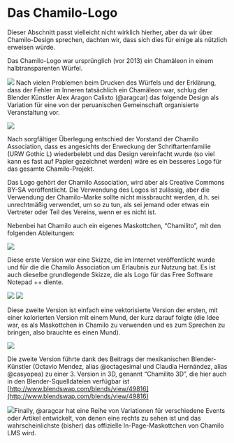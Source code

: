# Das Chamilo-Logo

Dieser Abschnitt passt vielleicht nicht wirklich hierher, aber da wir über Chamilo-Design sprechen, dachten wir, dass sich dies für einige als nützlich erweisen würde.

Das Chamilo-Logo war ursprünglich \(vor 2013\) ein Chamäleon in einem halbtransparenten Würfel.

![](../.gitbook/assets/image4%20%289%29.png) Nach vielen Problemen beim Drucken des Würfels und der Erklärung, dass der Fehler im Inneren tatsächlich ein Chamäleon war, schlug der Blender Künstler Alex Aragon Calixto \(@aragcar\) das folgende Design als Variation für eine von der peruanischen Gemeinschaft organisierte Veranstaltung vor.

![](../.gitbook/assets/image5%20%289%29.png)

Nach sorgfältiger Überlegung entschied der Vorstand der Chamilo Association, dass es angesichts der Erweckung der Schriftartenfamilie \(URW Gothic L\) wiederbelebt und das Design vereinfacht wurde \(so viel kann es fast auf Papier gezeichnet werden\) wäre es ein besseres Logo für das gesamte Chamilo-Projekt.

Das Logo gehört der Chamilo Association, wird aber als Creative Commons BY-SA veröffentlicht. Die Verwendung des Logos ist zulässig, aber die Verwendung der Chamilo-Marke sollte nicht missbraucht werden, d.h. sei unrechtmäßig verwendet, um so zu tun, als sei jemand oder etwas ein Vertreter oder Teil des Vereins, wenn er es nicht ist.

Nebenbei hat Chamilo auch ein eigenes Maskottchen, “Chamilito”, mit den folgenden Ableitungen:

![](../.gitbook/assets/image6%20%289%29.png)

Diese erste Version war eine Skizze, die im Internet veröffentlicht wurde und für die die Chamilo Association um Erlaubnis zur Nutzung bat. Es ist auch dieselbe grundlegende Skizze, die als Logo für das Free Software Notepad ++ diente.

![](../.gitbook/assets/image7%20%289%29.png) ![](../.gitbook/assets/image8%20%289%29.png)

Diese zweite Version ist einfach eine vektorisierte Version der ersten, mit einer kolorierten Version mit einem Mund, der kurz darauf folgte \(die Idee war, es als Maskottchen in Chamilo zu verwenden und es zum Sprechen zu bringen, also brauchte es einen Mund\).

![](../.gitbook/assets/image10%20%281%29.jpg)

Die zweite Version führte dank des Beitrags der mexikanischen Blender-Künstler \(Octavio Mendez, alias @octagesimal und Claudia Hernández, alias @casyopea\) zu einer 3. Version in 3D, genannt “Chamilito 3D”, die hier auch in den Blender-Squelldateien verfügbar ist [http://www.blendswap.com/blends/view/49816](http://www.blendswap.com/blends/view/49816)

![](../.gitbook/assets/image9%20%289%29.png)Finally, @aragcar hat eine Reihe von Variationen für verschiedene Events oder Artikel entwickelt, von denen eine rechts zu sehen ist und das wahrscheinlichste \(bisher\) das offizielle In-Page-Maskottchen von Chamilo LMS wird.